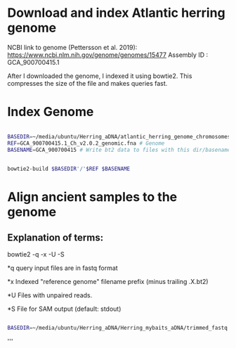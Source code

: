 # Download and index Atlantic herring genome
 NCBI link to genome (Pettersson et al. 2019): https://www.ncbi.nlm.nih.gov/genome/genomes/15477
 Assembly ID : GCA_900700415.1

After I downloaded the genome, I indexed it using bowtie2. This compresses the size of the file and makes queries fast.

# Index Genome

``` bash

BASEDIR=~/media/ubuntu/Herring_aDNA/atlantic_herring_genome_chromosomes # Path to the base directory for the project.
REF=GCA_900700415.1_Ch_v2.0.2_genomic.fna # Genome
BASENAME=GCA_900700415 # Write bt2 data to files with this dir/basename


bowtie2-build $BASEDIR'/'$REF $BASENAME

```

# Align ancient samples to the genome

## Explanation of terms:

bowtie2 -q -x <bt2-idx> -U <r> -S <sam>

*q query input files are in fastq format

*x <bt2-idx> Indexed "reference genome" filename prefix (minus trailing .X.bt2)

*U <r> Files with unpaired reads.

*S <sam> File for SAM output (default: stdout)

``` bash

BASEDIR=~/media/ubuntu/Herring_aDNA/Herring_mybaits_aDNA/trimmed_fastq # Path to the base directory

```

'''


